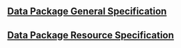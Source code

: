 ## [Data Package General Specification](https://clarity-h2020.github.io/data-package/data-package-general)

## [Data Package Resource Specification](https://clarity-h2020.github.io/data-package/data-package-resource)
